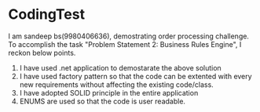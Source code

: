# CodingTest

I am sandeep bs(9980406636), demostrating order processing challenge.
To accomplish the task "Problem Statement 2: Business Rules Engine", I reckon below points.
1. I have used .net application to demostarate the above solution
2. I have used factory pattern so that the code can be extented with every new requirements without affecting the existing code/class.
3. I have adopted SOLID principle in the entire application
4. ENUMS are used so that the code is user readable.
